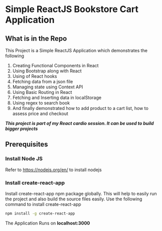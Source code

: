 # Simple ReactJS Bookstore Cart Application

## What is in the Repo

This Project is a Simple ReactJS Application which demonstrates the following

1. Creating Functional Components in React
2. Using Bootstrap along with React
3. Using of React hooks
4. Fetching data from a json file
5. Managing state using Context API
6. Using Basic Routing in React
7. Fetching and Inserting data in localStorage
8. Using regex to search book
9. And finally demonstrated how to add product to a cart list, how to assess price and checkout

**_This project is part of my React cardio session. It can be used to build bigger projects_**





## Prerequisites

### Install Node JS

Refer to https://nodejs.org/en/ to install nodejs

### Install create-react-app

Install create-react-app npm package globally. This will help to easily run the project and also build the source files easily. Use the following command to install create-react-app

```bash
npm install -g create-react-app
```



The Application Runs on **localhost:3000**
